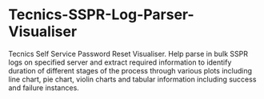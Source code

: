 # Tecnics-SSPR-Log-Parser-Visualiser

Tecnics Self Service Password Reset Visualiser. Help parse in bulk SSPR logs on specified server and extract required information to identify duration of different stages of the process through various plots including line chart, pie chart, violin charts and tabular information including success and failure instances.
